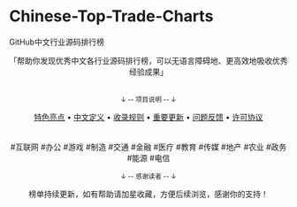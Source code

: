 # Chinese-Top-Trade-Charts
GitHub中文行业源码排行榜



<div align="center">
    「帮助你发现优秀中文各行业源码排行榜，可以无语言障碍地、更高效地吸收优秀经验成果」
</div>

<br />

<div align="center">
    <p><sub>↓ -- 项目说明 -- ↓</sub></p>
    <a href="">特色亮点</a> •
    <a href="">中文定义</a> •
    <a href="">收录规则</a> •
    <a href="">重要更新</a> •
    <a href="">问题反馈</a> •
    <a href="">许可协议</a>
</div>

<br />


<br />

<div align="center">
 #互联网
#办公
#游戏
#制造
#交通
#金融
#医疗
#教育
#传媒
#地产
#农业
#政务
#能源
#电信
</div>

<div align="center">
    <p><sub>↓ -- 感谢读者 -- ↓</sub></p>
    榜单持续更新，如有帮助请加星收藏，方便后续浏览，感谢你的支持！
</div>

